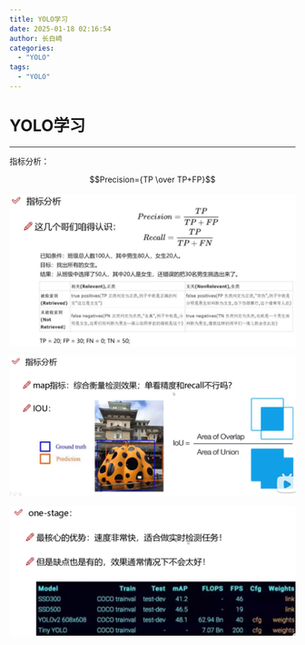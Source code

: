 ```yaml
---
title: YOLO学习
date: 2025-01-18 02:16:54
author: 长白崎
categories:
  - "YOLO"
tags:
  - "YOLO"
---
```


# YOLO学习

---

指标分析：

$$Precision={TP \over TP+FP}$$

![image-20241227195007654](./YOLO/images/image-20241227195007654.png)



![image-20241227195240500](./YOLO/images/image-20241227195240500.png)



![image-20241227195205785](./YOLO/images/image-20241227195205785.png)